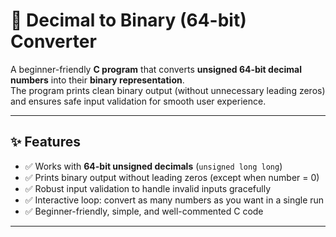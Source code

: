 # 🧮 Decimal to Binary (64-bit) Converter

A beginner-friendly **C program** that converts **unsigned 64-bit decimal numbers** into their **binary representation**.  
The program prints clean binary output (without unnecessary leading zeros) and ensures safe input validation for smooth user experience.

---

## ✨ Features
- ✅ Works with **64-bit unsigned decimals** (`unsigned long long`)
- ✅ Prints binary output without leading zeros (except when number = 0)  
- ✅ Robust input validation to handle invalid inputs gracefully  
- ✅ Interactive loop: convert as many numbers as you want in a single run  
- ✅ Beginner-friendly, simple, and well-commented C code  

---


